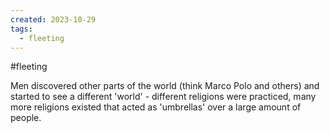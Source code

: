 ```yaml
---
created: 2023-10-29
tags:
  - fleeting
---
```

#fleeting 

Men discovered other parts of the world (think Marco Polo and others) and started to see a different 'world' - different religions were practiced, many more religions existed that acted as 'umbrellas' over a large amount of people.


